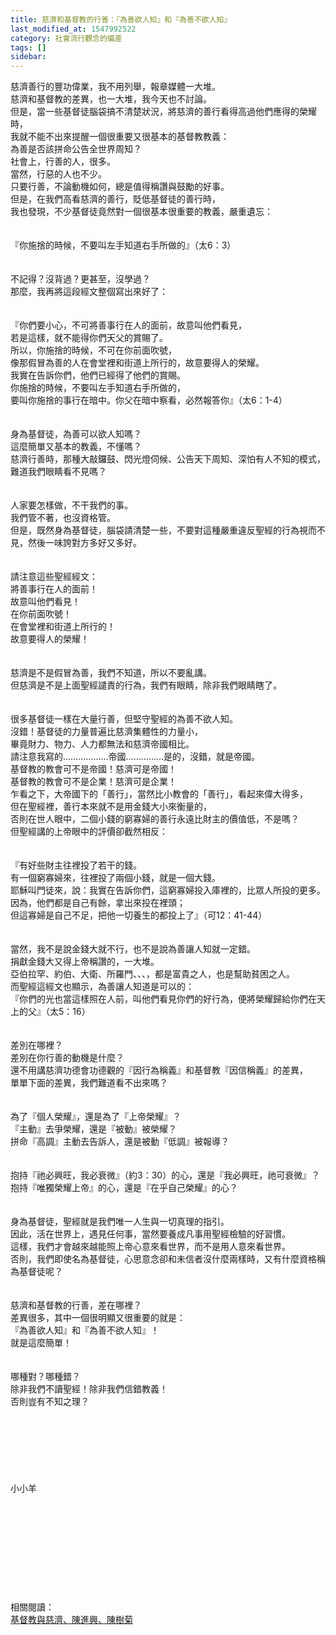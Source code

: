 ```yaml
---
title: 慈濟和基督教的行善：『為善欲人知』和『為善不欲人知』
last_modified_at: 1547992522
category: 社會流行觀念的偏差
tags: []
sidebar: 
---
```


<p>慈濟善行的豐功偉業，我不用列舉，報章媒體一大堆。<br/>慈濟和基督教的差異，也一大堆，我今天也不討論。<br/>但是，當一些基督徒腦袋搞不清楚狀況，將慈濟的善行看得高過他們應得的榮耀時，<br/>我就不能不出來提醒一個很重要又很基本的基督教教義：<br/>為善是否該拼命公告全世界周知？<br/><!--more-->社會上，行善的人，很多。<br/>當然，行惡的人也不少。<br/>只要行善，不論動機如何，總是值得稱讚與鼓勵的好事。<br/>但是，在我們高看慈濟的善行，貶低基督徒的善行時，<br/>我也發現，不少基督徒竟然對一個很基本很重要的教義，嚴重遺忘：<br/><br/><br/>『你施捨的時候，不要叫左手知道右手所做的』（太6：3）<br/><br/><br/>不記得？沒背過？更甚至，沒學過？<br/>那麼，我再將這段經文整個寫出來好了：<br/><br/><br/>『你們要小心，不可將善事行在人的面前，故意叫他們看見，<br/>若是這樣，就不能得你們天父的賞賜了。<br/>所以，你施捨的時候，不可在你前面吹號，<br/>像那假冒為善的人在會堂裡和街道上所行的，故意要得人的榮耀。<br/>我實在告訴你們，他們已經得了他們的賞賜。<br/>你施捨的時候，不要叫左手知道右手所做的，<br/>要叫你施捨的事行在暗中。你父在暗中察看，必然報答你』（太6：1-4）<br/><br/><br/>身為基督徒，為善可以欲人知嗎？<br/>這麼簡單又基本的教義，不懂嗎？<br/>慈濟行善時，那種大敲鑼鼓、閃光燈伺候、公告天下周知、深怕有人不知的模式，難道我們眼睛看不見嗎？<br/><br/><br/>人家要怎樣做，不干我們的事。<br/>我們管不著，也沒資格管。<br/>但是，既然身為基督徒，腦袋請清楚一些，不要對這種嚴重違反聖經的行為視而不見，然後一味誇對方多好又多好。<br/><br/><br/>請注意這些聖經經文：<br/>將善事行在人的面前！<br/>故意叫他們看見！<br/>在你前面吹號！<br/>在會堂裡和街道上所行的！<br/>故意要得人的榮耀！<br/><br/><br/>慈濟是不是假冒為善，我們不知道，所以不要亂講。<br/>但慈濟是不是上面聖經譴責的行為，我們有眼睛，除非我們眼睛瞎了。<br/><br/><br/>很多基督徒一樣在大量行善，但堅守聖經的為善不欲人知。<br/>沒錯！基督徒的力量普遍比慈濟集體性的力量小，<br/>畢竟財力、物力、人力都無法和慈濟帝國相比。<br/>請注意我寫的………………帝國……………是的，沒錯，就是帝國。<br/>基督教的教會可不是帝國！慈濟可是帝國！<br/>基督教的教會可不是企業！慈濟可是企業！<br/>乍看之下，大帝國下的「善行」，當然比小教會的「善行」，看起來偉大得多，<br/>但在聖經裡，善行本來就不是用金錢大小來衡量的，<br/>否則在世人眼中，二個小錢的窮寡婦的善行永遠比財主的價值低，不是嗎？<br/>但聖經講的上帝眼中的評價卻截然相反：<br/><br/><br/>『有好些財主往裡投了若干的錢。<br/>有一個窮寡婦來，往裡投了兩個小錢，就是一個大錢。<br/>耶穌叫門徒來，說：我實在告訴你們，這窮寡婦投入庫裡的，比眾人所投的更多。<br/>因為，他們都是自己有餘，拿出來投在裡頭；<br/>但這寡婦是自己不足，把他一切養生的都投上了』（可12：41-44）<br/><br/><br/>當然，我不是說金錢大就不行，也不是說為善讓人知就一定錯。<br/>捐獻金錢大又得上帝稱讚的，一大堆。<br/>亞伯拉罕、約伯、大衛、所羅門、、、，都是富貴之人，也是幫助貧困之人。<br/>而聖經這經文也顯示，為善讓人知道是可以的：<br/>『你們的光也當這樣照在人前，叫他們看見你們的好行為，便將榮耀歸給你們在天上的父』（太5：16）<br/><br/><br/>差別在哪裡？<br/>差別在你行善的動機是什麼？<br/>還不用講慈濟功德會功德觀的『因行為稱義』和基督教『因信稱義』的差異，<br/>單單下面的差異，我們難道看不出來嗎？<br/><br/><br/>為了『個人榮耀』，還是為了『上帝榮耀』？<br/>『主動』去爭榮耀，還是『被動』被榮耀？<br/>拼命『高調』主動去告訴人，還是被動『低調』被報導？<br/><br/><br/>抱持『祂必興旺，我必衰微』（約3：30）的心，還是『我必興旺，祂可衰微』？<br/>抱持『唯獨榮耀上帝』的心，還是『在乎自己榮耀』的心？<br/><br/><br/>身為基督徒，聖經就是我們唯一人生與一切真理的指引。<br/>因此，活在世界上，遇見任何事，當然要養成凡事用聖經檢驗的好習慣。<br/>這樣，我們才會越來越能照上帝心意來看世界，而不是用人意來看世界。<br/>否則，我們即使名為基督徒，心思意念卻和未信者沒什麼兩樣時，又有什麼資格稱為基督徒呢？<br/><br/><br/>慈濟和基督教的行善，差在哪裡？<br/>差異很多，其中一個很明顯又很重要的就是：<br/>『為善欲人知』和『為善不欲人知』！<br/>就是這麼簡單！<br/><br/><br/>哪種對？哪種錯？<br/>除非我們不讀聖經！除非我們信錯教義！<br/>否則豈有不知之理？<br/><br/><br/><br/><br/><br/><br/><br/>小小羊<br/><br/><br/><br/><br/><br/><br/><br/><br/><br/><br/>相關閱讀：<br/><a href="/posts/269196788">基督教與慈濟、陳進興、陳樹菊</a><br/><br/></p>